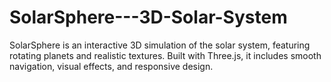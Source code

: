 # SolarSphere---3D-Solar-System
SolarSphere is an interactive 3D simulation of the solar system, featuring rotating planets and realistic textures. Built with Three.js, it includes smooth navigation, visual effects, and responsive design.
